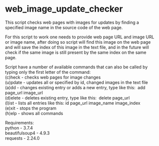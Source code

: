 # web_image_update_checker
This script checks web pages with images for updates by finding a specified image name in the source code of the web page.

For this script to work one needs to provide web page URL and image URL or image name, after doing so script will find this image on the web page and will save the index of this image in the text file, and in the future will check if the same image is still present by the same index on the same page.

Script have a number of available commands that can also be called by typing only the first letter of the command:  
(c)heck  - checks web pages for image changes  
(u)pdate - updates all or specified by id, changed images in the text file  
(a)dd    - changes existing entry or adds a new entry, type like this:  add page_url image_url  
(d)elete - deletes existing entry, type like this:  delete page_url  
(l)ist   - lists all entries like this:  id page_url image_name image_index  
(e)xit   - stops the program  
(h)elp   - shows all commands  

Requirements:  
python - 3.7.4  
beautifulsoup4 - 4.9.3  
requests - 2.24.0  
